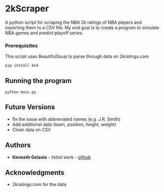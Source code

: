 # 2kScraper

A python script for scraping the NBA 2k ratings of NBA players and exporting them to a CSV file. My end goal is to create a program to simulate NBA games and predict playoff series.

### Prerequisites
This script uses BeautifulSoup to parse through data on 2kratings.com

```
pip install bs4
```

## Running the program

```
python main.py
```

## Future Versions
* fix the issue with abbreviated names (e.g. J.R. Smith)
* Add additional data (team, position, height, weight)
* Clean data on CSV
## Authors

* **Kenneth Gelasio** - *Initial work* - [github](https://github.com/developillar)


## Acknowledgments

* 2kratings.com for the data
